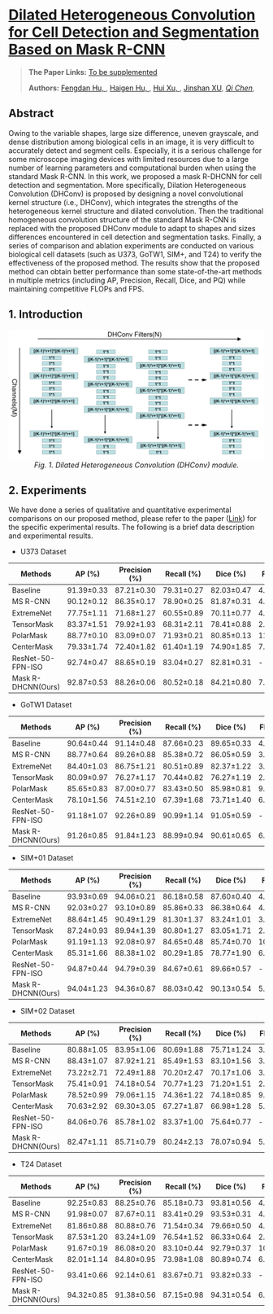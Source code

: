 # [Dilated Heterogeneous Convolution for Cell Detection and Segmentation Based on Mask R-CNN](https://github.com/HuHaigen/Mask-R-DHCNN)

> **The Paper Links:** [To be supplemented]()
> 
> **Authors:** [Fengdan Hu, ](),  [Haigen Hu, ](),  [Hui Xu, ](),  [Jinshan XU](),  *[Qi Chen]()*, 

## Abstract

Owing to the variable shapes, large size difference, uneven grayscale, and dense distribution among biological cells in an image, it is very difficult to accurately detect and segment cells. Especially, it is a serious challenge for some microscope imaging devices with limited resources due to a large number of learning parameters and computational burden when using the standard Mask R-CNN. In this work, we proposed a mask R-DHCNN for cell detection and segmentation. More specifically, Dilation Heterogeneous Convolution (DHConv) is proposed by designing a novel convolutional kernel structure (i.e., DHConv), which integrates the strengths of the heterogeneous kernel structure and dilated convolution. Then the traditional homogeneous convolution structure of the standard Mask R-CNN is replaced with the proposed DHConv module to adapt to shapes and sizes differences encountered in cell detection and segmentation tasks. Finally, a series of comparison and ablation experiments are conducted on various biological cell datasets (such as U373, GoTW1, SIM+, and T24) to verify the effectiveness of the proposed method. The results show that the proposed method can obtain better performance than some state-of-the-art methods in multiple metrics (including AP, Precision, Recall, Dice, and PQ) while maintaining competitive FLOPs and FPS.

## 1. Introduction

<p align="center">
  <img src="https://github.com/HuHaigen/Mask-R-DHCNN/blob/main/figs/DHConv.png"></img>
	<em>
	Fig. 1. Dilated Heterogeneous Convolution (DHConv) module.
	</em>
</p>


## 2. Experiments

We have done a series of qualitative and quantitative experimental comparisons on our proposed method, please refer to the paper ([Link]()) for the specific experimental results. The following is a brief data description and experimental results.

- U373 Dataset

| Methods            | AP (%)     | Precision (%) | Recall (%) | Dice (%)   | FPS   |
| ------------------ | ---------- | ------------- | ---------- | ---------- | ----- |
| Baseline           | 91.39±0.33 | 87.21±0.30    | 79.31±0.27 | 82.03±0.47 | 4.81  |
| MS R-CNN           | 90.12±0.12 | 86.35±0.17    | 78.90±0.25 | 81.87±0.31 | 4.81  |
| ExtremeNet         | 77.75±1.11 | 71.68±1.27    | 60.55±0.89 | 70.11±0.77 | 4.73  |
| TensorMask         | 83.37±1.51 | 79.92±1.93    | 68.31±2.11 | 78.41±0.88 | 2.47  |
| PolarMask          | 88.77±0.10 | 83.09±0.07    | 71.93±0.21 | 80.85±0.13 | 11.79 |
| CenterMask         | 79.33±1.74 | 72.40±1.82    | 61.40±1.19 | 74.90±1.85 | 7.15  |
| ResNet-50-FPN-ISO  | 92.74±0.47 | 88.65±0.19    | 83.04±0.27 | 82.81±0.31 | -     |
| Mask R-DHCNN(Ours) | 92.87±0.53 | 88.26±0.06    | 80.52±0.18 | 84.21±0.80 | 7.00  |

- GoTW1 Dataset

| Methods            | AP (%)     | Precision (%) | Recall (%) | Dice (%)   | FPS  |
| ------------------ | ---------- | ------------- | ---------- | ---------- | ---- |
| Baseline           | 90.64±0.44 | 91.14±0.48    | 87.66±0.23 | 89.65±0.33 | 4.00 |
| MS R-CNN           | 88.77±0.64 | 89.26±0.88    | 85.38±0.72 | 86.05±0.59 | 3.95 |
| ExtremeNet         | 84.40±1.03 | 86.75±1.21    | 80.51±0.89 | 82.37±1.22 | 3.90 |
| TensorMask         | 80.09±0.97 | 76.27±1.17    | 70.44±0.82 | 76.27±1.19 | 2.00 |
| PolarMask          | 85.65±0.83 | 87.00±0.77    | 83.43±0.50 | 85.98±0.81 | 9.50 |
| CenterMask         | 78.10±1.56 | 74.51±2.10    | 67.39±1.68 | 73.71±1.40 | 6.13 |
| ResNet-50-FPN-ISO  | 91.18±1.07 | 92.26±0.89    | 90.99±1.14 | 91.05±0.59 | -    |
| Mask R-DHCNN(Ours) | 91.26±0.85 | 91.84±1.23    | 88.99±0.94 | 90.61±0.65 | 6.70 |

- SIM+01 Dataset

| Methods            | AP (%)     | Precision (%) | Recall (%) | Dice (%)   | FPS   |
| ------------------ | ---------- | ------------- | ---------- | ---------- | ----- |
| Baseline           | 93.93±0.69 | 94.06±0.21    | 86.18±0.58 | 87.60±0.40 | 4.10  |
| MS R-CNN           | 92.03±0.27 | 93.10±0.89    | 85.86±0.33 | 86.38±0.64 | 4.00  |
| ExtremeNet         | 88.64±1.45 | 90.49±1.29    | 81.30±1.37 | 83.24±1.01 | 3.84  |
| TensorMask         | 87.24±0.93 | 89.94±1.39    | 80.80±1.27 | 83.05±1.71 | 2.15  |
| PolarMask          | 91.19±1.13 | 92.08±0.97    | 84.65±0.48 | 85.74±0.70 | 10.05 |
| CenterMask         | 85.31±1.66 | 88.38±1.02    | 80.29±1.85 | 78.77±1.90 | 6.20  |
| ResNet-50-FPN-ISO  | 94.87±0.44 | 94.79±0.39    | 84.67±0.61 | 89.66±0.57 | -     |
| Mask R-DHCNN(Ours) | 94.04±1.23 | 94.36±0.87    | 88.03±0.42 | 90.13±0.54 | 5.50  |

- SIM+02 Dataset

| Methods            | AP (%)     | Precision (%) | Recall (%) | Dice (%)   | FPS  |
| ------------------ | ---------- | ------------- | ---------- | ---------- | ---- |
| Baseline           | 80.88±1.05 | 83.95±1.06    | 80.69±1.88 | 75.71±1.24 | 3.81 |
| MS R-CNN           | 88.43±1.07 | 87.92±1.21    | 85.49±1.53 | 83.10±1.56 | 3.75 |
| ExtremeNet         | 73.22±2.71 | 72.49±1.88    | 70.20±2.47 | 70.17±1.06 | 3.50 |
| TensorMask         | 75.41±0.91 | 74.18±0.54    | 70.77±1.23 | 71.20±1.51 | 2.30 |
| PolarMask          | 78.52±0.99 | 79.06±1.15    | 74.36±1.22 | 74.18±0.85 | 9.23 |
| CenterMask         | 70.63±2.92 | 69.30±3.05    | 67.27±1.87 | 66.98±1.28 | 5.75 |
| ResNet-50-FPN-ISO  | 84.06±0.76 | 85.78±1.02    | 83.37±1.00 | 75.64±0.77 | -    |
| Mask R-DHCNN(Ours) | 82.47±1.11 | 85.71±0.79    | 80.24±2.13 | 78.07±0.94 | 5.61 |

- T24 Dataset

| Methods            | AP (%)     | Precision (%) | Recall (%) | Dice (%)   | FPS   |
| ------------------ | ---------- | ------------- | ---------- | ---------- | ----- |
| Baseline           | 92.25±0.83 | 88.25±0.76    | 85.18±0.73 | 93.81±0.56 | 4.28  |
| MS R-CNN           | 91.98±0.07 | 87.67±0.11    | 83.41±0.29 | 93.53±0.31 | 4.29  |
| ExtremeNet         | 81.86±0.88 | 80.88±0.76    | 71.54±0.34 | 79.66±0.50 | 4.12  |
| TensorMask         | 87.53±1.20 | 83.24±1.09    | 76.54±1.52 | 86.33±0.64 | 2.19  |
| PolarMask          | 91.67±0.19 | 86.08±0.20    | 83.10±0.44 | 92.79±0.37 | 10.32 |
| CenterMask         | 82.01±1.14 | 84.80±0.95    | 73.98±1.08 | 80.89±0.74 | 6.42  |
| ResNet-50-FPN-ISO  | 93.41±0.66 | 92.14±0.61    | 83.67±0.71 | 93.82±0.33 | -     |
| Mask R-DHCNN(Ours) | 94.32±0.85 | 91.38±0.56    | 87.15±0.98 | 94.31±0.54 | 6.44  |
